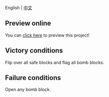 English | [中文](README-zh.md)

## Preview online

You can [click here](https://minesweeper.nuxt.dev/) to preview this project!

## Victory conditions

Flip over all safe blocks and flag all bomb blocks.

## Failure conditions

Open any bomb block.
